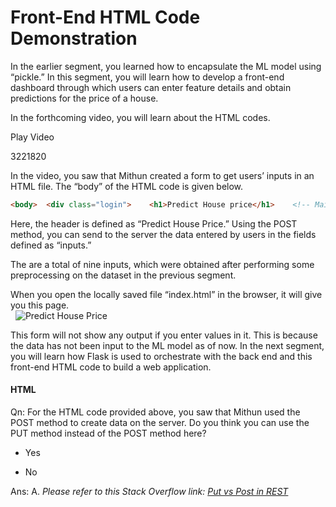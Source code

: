 # Front-End HTML Code Demonstration

In the earlier segment, you learned how to encapsulate the ML model using “pickle.” In this segment, you will learn how to develop a front-end dashboard through which users can enter feature details and obtain predictions for the price of a house.

In the forthcoming video, you will learn about the HTML codes.

Play Video

3221820

In the video, you saw that Mithun created a form to get users’ inputs in an HTML file. The “body” of the HTML code is given below.

```html
<body>  <div class="login">    <h1>Predict House price</h1>    <!-- Main Input For Receiving Query to our ML for the fields,  area, bedroom, bathrooms, 'basement', stories, guestroom, parking, areaperbedroom, bbratio-->    <form action="{{ url_for('predict')}}" method="post">      <input type="text" name="area" placeholder="Area" required="required" /><br><br>      <input type="text" name="bedroom" placeholder="Bedroom" required="required" /><br><br>      <input type="text" name="bathrooms" placeholder="Bathrooms" required="required" /><br><br>      <input type="text" name="stories" placeholder="Stories" required="required" /><br><br>      <input type="text" name="guestroom" placeholder="Guestroom" required="required" /><br><br>      <input type="text" name="basement" placeholder="Basement" required="required" /><br><br>      <input type="text" name="parking" placeholder="Parking" required="required" /><br><br>      <input type="text" name="areaperbedroom" placeholder="AreaPerBedRoom" required="required" /><br><br>      <input type="text" name="bbratio" placeholder="BBratio" required="required" /><br><br>      <button type="submit" class="btn btn-primary btn-block btn-large">Predict</button>    </form>    <br>    <br>    {{ prediction_text }}  </div> </body>
```

Here, the header is defined as “Predict House Price.” Using the POST method, you can send to the server the data entered by users in the fields defined as “inputs.”

The are a total of nine inputs, which were obtained after performing some preprocessing on the dataset in the previous segment.

When you open the locally saved file “index.html” in the browser, it will give you this page.  
 
![Predict House Price](https://i.ibb.co/yNGX0Xc/Predict-House-Price.png)

This form will not show any output if you enter values in it. This is because the data has not been input to the ML model as of now. In the next segment, you will learn how Flask is used to orchestrate with the back end and this front-end HTML code to build a web application.

#### HTML

Qn: For the HTML code provided above, you saw that Mithun used the POST method to create data on the server. Do you think you can use the PUT method instead of the POST method here?

- Yes

- No

Ans: A. *Please refer to this Stack Overflow link: [Put vs Post in REST](https://stackoverflow.com/questions/630453/put-vs-post-in-rest)*
